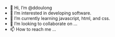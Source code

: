 - 👋 Hi, I’m @ddoulong
- 👀 I’m interested in developing software.
- 🌱 I’m currently learning javascript, html, and css.
- 💞️ I’m looking to collaborate on ...
- 📫 How to reach me ...

<!---
ddoulong/ddoulong is a ✨ special ✨ repository because its `README.md` (this file) appears on your GitHub profile.
You can click the Preview link to take a look at your changes.
--->
